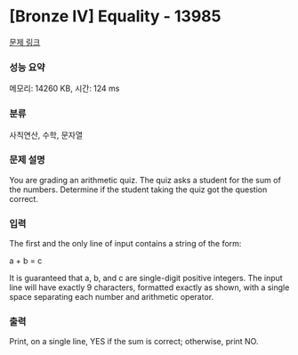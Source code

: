 # [Bronze IV] Equality - 13985 

[문제 링크](https://www.acmicpc.net/problem/13985) 

### 성능 요약

메모리: 14260 KB, 시간: 124 ms

### 분류

사칙연산, 수학, 문자열

### 문제 설명

<p>You are grading an arithmetic quiz. The quiz asks a student for the sum of the numbers. Determine if the student taking the quiz got the question correct.</p>

### 입력 

 <p>The first and the only line of input contains a string of the form:</p>

<p>a + b = c</p>

<p>It is guaranteed that a, b, and c are single-digit positive integers. The input line will have exactly 9 characters, formatted exactly as shown, with a single space separating each number and arithmetic operator.</p>

### 출력 

 <p>Print, on a single line, YES if the sum is correct; otherwise, print NO.</p>


